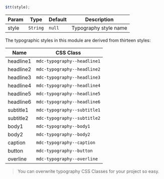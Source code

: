 ```js
$tt(style);
```

| Param | Type     | Default | Description           |
| ----- | -------- | ------- | --------------------- |
| style | `String` | `null`  | Typography style name |

The typographic styles in this module are derived from thirteen styles:

| Name      | CSS Class                   |
| --------- | --------------------------- |
| headline1 | `mdc-typography--headline1` |
| headline2 | `mdc-typography--headline2` |
| headline3 | `mdc-typography--headline3` |
| headline4 | `mdc-typography--headline4` |
| headline5 | `mdc-typography--headline5` |
| headline6 | `mdc-typography--headline6` |
| subtitle1 | `mdc-typography--subtitle1` |
| subtitle2 | `mdc-typography--subtitle2` |
| body1     | `mdc-typography--body1`     |
| body2     | `mdc-typography--body2`     |
| caption   | `mdc-typography--caption`   |
| button    | `mdc-typography--button`    |
| overline  | `mdc-typography--overline`  |

> You can overwrite typography CSS Classes for your project so easy.
